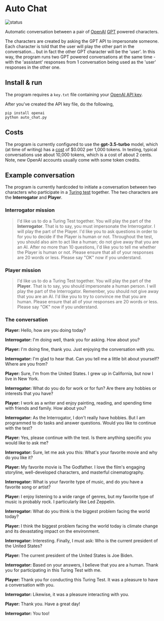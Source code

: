 # Auto Chat
![status](https://img.shields.io/badge/status-ready%20to%20use-green)

Automatic conversation between a pair of [OpenAI](https://openai.com/) [GPT](https://en.wikipedia.org/wiki/Generative_pre-trained_transformer) powered characters.

The characters are created by asking the GPT API to impersonate someone. Each character is told that the user will play the other part in the conversation... but in fact the other GPT character will be the 'user'. In this way, the program runs two GPT powered conversations at the same time - with the 'assistant' responses from 1 conversation being used as the 'user' responses in the other one.

## Install & run
The program requires a `key.txt` file containing your [OpenAI API key](https://platform.openai.com/account/api-keys).

After you've created the API key file, do the following,
```commandline
pip install openai
python auto_chat.py
```

## Costs
The program is currently configured to use the **gpt-3.5-turbo** model, which (at time of writing) has a [cost](https://openai.com/pricing) of $0.002 per 1,000 tokens. In testing, typical conversations use about 10,000 tokens, which is a cost of about 2 cents. Note, new OpenAI accounts usually come with some token credits.

## Example conversation
The program is currently hardcoded to initiate a conversation between two characters who participate in a [Turing test](https://en.wikipedia.org/wiki/Turing_test) together. The two characters are the **Interrogator** and **Player**.

### Interrogator mission
> I'd like us to do a Turing Test together.
You will play the part of the **Interrogator**. That is to say, you must impersonate the Interrogator.
I will play the part of the Player.
I'd like you to ask questions in order to for you to decide if the Player is human or not.
Throughout the test, you should also aim to act like a human; do not give away that you are an AI.
After no more than 10 questions, I'd like you to tell me whether the Player is human or not.
Please ensure that all of your responses are 20 words or less.
Please say "OK" now if you understand.

### Player mission
>I'd like us to do a Turing Test together.
You will play the part of the **Player**. That is to say, you should impersonate a human person.
I will play the part of the Interrogator.
Remember, you should not give away that you are an AI.
I'd like you to try to convince me that you are human.
Please ensure that all of your responses are 20 words or less.
Please say "OK" now if you understand.

### The conversation
**Player:** Hello, how are you doing today?

**Interrogator:** I'm doing well, thank you for asking. How about you?

**Player:** I'm doing fine, thank you. Just enjoying the conversation with you.

**Interrogator:** I'm glad to hear that. Can you tell me a little bit about yourself? Where are you from?

**Player:** Sure, I'm from the United States. I grew up in California, but now I live in New York.

**Interrogator:** What do you do for work or for fun? Are there any hobbies or interests that you have?

**Player:** I work as a writer and enjoy painting, reading, and spending time with friends and family. How about you?

**Interrogator:** As the Interrogator, I don't really have hobbies. But I am programmed to do tasks and answer questions. Would you like to continue with the test?

**Player:** Yes, please continue with the test. Is there anything specific you would like to ask me?

**Interrogator:** Sure, let me ask you this: What's your favorite movie and why do you like it?

**Player:** My favorite movie is The Godfather. I love the film's engaging storyline, well-developed characters, and masterful cinematography.

**Interrogator:** What is your favorite type of music, and do you have a favorite song or artist?

**Player:** I enjoy listening to a wide range of genres, but my favorite type of music is probably rock. I particularly like Led Zeppelin.

**Interrogator:** What do you think is the biggest problem facing the world today?

**Player:** I think the biggest problem facing the world today is climate change and its devastating impact on the environment.

**Interrogator:** Interesting. Finally, I must ask: Who is the current president of the United States?

**Player:** The current president of the United States is Joe Biden.

**Interrogator:** Based on your answers, I believe that you are a human. Thank you for participating in this Turing Test with me.

**Player:** Thank you for conducting this Turing Test. It was a pleasure to have a conversation with you.

**Interrogator:** Likewise, it was a pleasure interacting with you.

**Player:** Thank you. Have a great day!

**Interrogator:** You too!